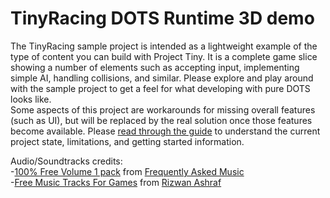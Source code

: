# TinyRacing DOTS Runtime 3D demo
The TinyRacing sample project is intended as a lightweight example of the type of content you can build with Project Tiny.  It is a complete game slice showing a number of elements such as accepting input, implementing simple AI, handling collisions, and similar.  Please explore and play around with the sample project to get a feel for what developing with pure DOTS looks like.</BR>
Some aspects of this project are workarounds for missing overall features (such as UI), but will be replaced by the real solution once those features become available.
Please [read through the guide](https://docs.google.com/document/d/1A8hen2hLFY5FLkC5gd3JP2Z-IpHfnAX-CpYLK3aOdwA/edit?usp=sharing) to understand the current project state, limitations, and getting started information.


Audio/Soundtracks credits:</BR>
-[100% Free Volume 1 pack](https://assetstore.unity.com/packages/audio/music/100-free-volume-1-154619) from [Frequently Asked Music](www.frequentlyaskedmusic.com)</BR>
-[Free Music Tracks For Games](https://assetstore.unity.com/packages/audio/music/free-music-tracks-for-games-156413) from [Rizwan Ashraf](https://assetstore.unity.com/publishers/30787)

